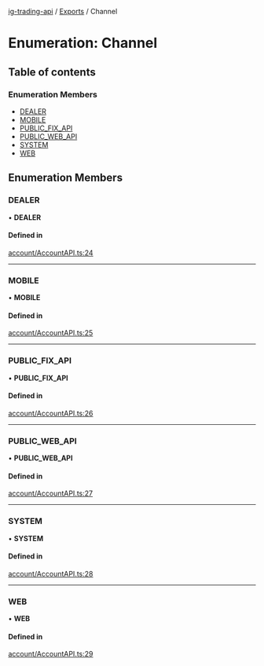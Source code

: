 [ig-trading-api](../README.md) / [Exports](../modules.md) / Channel

# Enumeration: Channel

## Table of contents

### Enumeration Members

- [DEALER](Channel.md#dealer)
- [MOBILE](Channel.md#mobile)
- [PUBLIC_FIX_API](Channel.md#public_fix_api)
- [PUBLIC_WEB_API](Channel.md#public_web_api)
- [SYSTEM](Channel.md#system)
- [WEB](Channel.md#web)

## Enumeration Members

### DEALER

• **DEALER**

#### Defined in

[account/AccountAPI.ts:24](https://github.com/bennycode/ig-trading-api/blob/0c7d281/src/account/AccountAPI.ts#L24)

---

### MOBILE

• **MOBILE**

#### Defined in

[account/AccountAPI.ts:25](https://github.com/bennycode/ig-trading-api/blob/0c7d281/src/account/AccountAPI.ts#L25)

---

### PUBLIC_FIX_API

• **PUBLIC_FIX_API**

#### Defined in

[account/AccountAPI.ts:26](https://github.com/bennycode/ig-trading-api/blob/0c7d281/src/account/AccountAPI.ts#L26)

---

### PUBLIC_WEB_API

• **PUBLIC_WEB_API**

#### Defined in

[account/AccountAPI.ts:27](https://github.com/bennycode/ig-trading-api/blob/0c7d281/src/account/AccountAPI.ts#L27)

---

### SYSTEM

• **SYSTEM**

#### Defined in

[account/AccountAPI.ts:28](https://github.com/bennycode/ig-trading-api/blob/0c7d281/src/account/AccountAPI.ts#L28)

---

### WEB

• **WEB**

#### Defined in

[account/AccountAPI.ts:29](https://github.com/bennycode/ig-trading-api/blob/0c7d281/src/account/AccountAPI.ts#L29)
